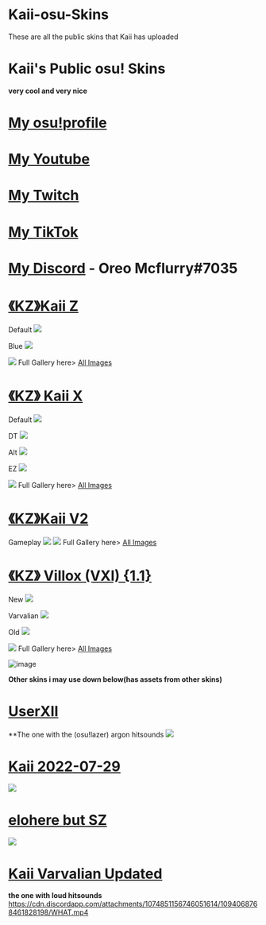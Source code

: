 # Kaii-osu-Skins
These are all the public skins that Kaii has uploaded
# Kaii's Public osu! Skins
**very cool and very nice**

# [My osu!profile](https://osu.ppy.sh/users/19039261)
# [My Youtube](https://www.youtube.com/channel/UC8o7wv2QboUPQ3FxHz7mvDw)
# [My Twitch](https://www.twitch.tv/kaizaxd_)
# [My TikTok](https://www.tiktok.com/@kaiipng)
# [My Discord](https://discord.gg/BRVhJbA34z) - Oreo Mcflurry#7035

# [《KZ》Kaii Z](https://drive.google.com/drive/folders/1LsZY-1dl3LbEHOw9b9WgHVutiHGSFYbG?usp=share_link)
Default ![](https://i.imgur.com/du4Skhl.jpeg)

Blue ![](https://i.imgur.com/3OaXNOW.jpeg)

![](https://i.imgur.com/XlCLCOb.jpeg)
Full Gallery here> [All Images](https://imgur.com/a/R7wyaJe)

# [《KZ》 Kaii X](https://drive.google.com/drive/folders/1FBIf3KIVdSursbgVeWPDEr2OtgFZZfIt)
Default ![](https://i.imgur.com/SGqufWi.png)

DT ![](https://i.imgur.com/eQGjw5o.png)

Alt ![](https://i.imgur.com/Gur4I0P.png)

EZ ![](https://i.imgur.com/H5cUQyK.png)

![](https://i.imgur.com/d5xRVBJ.png)
Full Gallery here> [All Images](https://imgur.com/a/Vk04o67)

# [《KZ》Kaii V2](https://drive.google.com/drive/folders/1viy35z4AT9ZQ5cQqSyi9eJ8-t6BqrzjV?usp=share_link)
Gameplay ![](https://i.imgur.com/hRXI8vZ.png)
![](https://i.imgur.com/12B45f6.png)
Full Gallery here> [All Images](https://imgur.com/a/8wbmrOF)



# [《KZ》 Villox (VXI) {1.1}](https://drive.google.com/drive/u/0/folders/1Ogs-ExW1l4a0C1VCIAD8Brrb4iNz1S38)
New ![](https://i.imgur.com/zH1vew9.png)

Varvalian ![](https://i.imgur.com/Bx0s78O.png)

Old ![](https://i.imgur.com/es3rOik.png)

![](https://i.imgur.com/Ps0GYc6.png)
Full Gallery here> [All Images](https://imgur.com/a/PyIVt16)

![image](https://user-images.githubusercontent.com/130193634/230696521-07e87581-a69a-4d9b-9fef-bb12afdeb3ce.png)





**Other skins i may use down below(has assets from other skins)**
# [UserXII](https://drive.google.com/file/d/1UBv2vimEHAg1Bucxa9tlQCv-ftFI7MHm/view?usp=share_link)
**The one with the (osu!lazer) argon hitsounds
![](https://github.com/Kaiipng/Kaii-osu-Skins/assets/130193634/557ea01f-9b56-40ea-b922-d0563649c8ce)

# [Kaii 2022-07-29](https://drive.google.com/file/d/1s0mv8NcCxYlFAzI2x3f4hhfeCAnotPgy/view?usp=sharing)
![](https://user-images.githubusercontent.com/130193634/230696890-cf782949-d4a5-4dfc-ae18-f06fafe59087.png)

# [elohere but SZ](https://drive.google.com/file/d/19x4MmXnAKmXCZdFkdO4440a81VoOgz7P/view?usp=share_link)
![](https://user-images.githubusercontent.com/130193634/230696964-07877fe0-9c34-4169-b81f-66427b795cc3.png)

# [Kaii Varvalian Updated](https://drive.google.com/file/d/19SbGt-beDf8bRcY6Y7T_QsMs2XdHlqyI/view?usp=share_link)
**the one with loud hitsounds**
https://cdn.discordapp.com/attachments/1074851156746051614/1094068768461828198/WHAT.mp4
